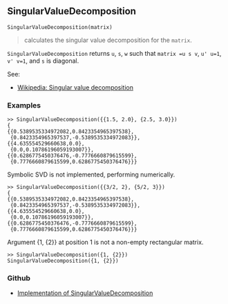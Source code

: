 ## SingularValueDecomposition

```
SingularValueDecomposition(matrix)
```

> calculates the singular value decomposition for the `matrix`.

`SingularValueDecomposition` returns `u`, `s`, `w` such that `matrix =u s v`,
`u' u=1`, `v' v=1`, and `s` is diagonal.

See:
* [Wikipedia: Singular value decomposition](https://en.wikipedia.org/wiki/Singular_value_decomposition)

### Examples

```
>> SingularValueDecomposition({{1.5, 2.0}, {2.5, 3.0}}) 
{
{{0.5389535334972082,0.8423354965397538},
 {0.8423354965397537,-0.5389535334972083}},
{{4.635554529660638,0.0},
 {0.0,0.10786196059193007}},
{{0.6286775450376476,-0.7776660879615599},
 {0.7776660879615599,0.6286775450376476}}}
```

Symbolic SVD is not implemented, performing numerically.

```
>> SingularValueDecomposition({{3/2, 2}, {5/2, 3}}) 
{
{{0.5389535334972082,0.8423354965397538},
 {0.8423354965397537,-0.5389535334972083}},
{{4.635554529660638,0.0},
 {0.0,0.10786196059193007}},
{{0.6286775450376476,-0.7776660879615599},
 {0.7776660879615599,0.6286775450376476}}}
```

Argument {1, {2}} at position 1 is not a non-empty rectangular matrix.

```
>> SingularValueDecomposition({1, {2}})
SingularValueDecomposition({1, {2}})
```

### Github

* [Implementation of SingularValueDecomposition](https://github.com/axkr/symja_android_library/blob/master/symja_android_library/matheclipse-core/src/main/java/org/matheclipse/core/builtin/LinearAlgebra.java#L3889) 
